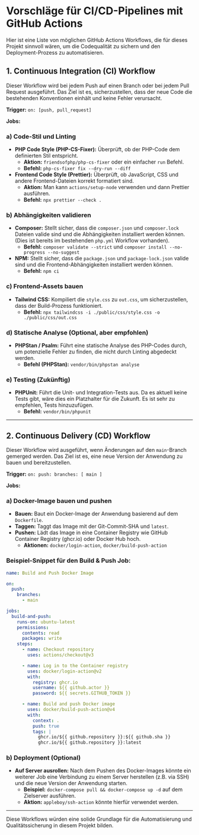 # Vorschläge für CI/CD-Pipelines mit GitHub Actions

Hier ist eine Liste von möglichen GitHub Actions Workflows, die für dieses Projekt sinnvoll wären, um die Codequalität zu sichern und den Deployment-Prozess zu automatisieren.

## 1. Continuous Integration (CI) Workflow

Dieser Workflow wird bei jedem Push auf einen Branch oder bei jedem Pull Request ausgeführt. Das Ziel ist es, sicherzustellen, dass der neue Code die bestehenden Konventionen einhält und keine Fehler verursacht.

**Trigger:** `on: [push, pull_request]`

**Jobs:**

### a) Code-Stil und Linting

*   **PHP Code Style (PHP-CS-Fixer):** Überprüft, ob der PHP-Code dem definierten Stil entspricht.
    *   **Aktion:** `friendsofphp/php-cs-fixer` oder ein einfacher `run` Befehl.
    *   **Befehl:** `php-cs-fixer fix --dry-run --diff`
*   **Frontend Code Style (Prettier):** Überprüft, ob JavaScript, CSS und andere Frontend-Dateien korrekt formatiert sind.
    *   **Aktion:** Man kann `actions/setup-node` verwenden und dann Prettier ausführen.
    *   **Befehl:** `npx prettier --check .`

### b) Abhängigkeiten validieren

*   **Composer:** Stellt sicher, dass die `composer.json` und `composer.lock` Dateien valide sind und die Abhängigkeiten installiert werden können. (Dies ist bereits im bestehenden `php.yml` Workflow vorhanden).
    *   **Befehl:** `composer validate --strict` und `composer install --no-progress --no-suggest`
*   **NPM:** Stellt sicher, dass die `package.json` und `package-lock.json` valide sind und die Frontend-Abhängigkeiten installiert werden können.
    *   **Befehl:** `npm ci`

### c) Frontend-Assets bauen

*   **Tailwind CSS:** Kompiliert die `style.css` zu `out.css`, um sicherzustellen, dass der Build-Prozess funktioniert.
    *   **Befehl:** `npx tailwindcss -i ./public/css/style.css -o ./public/css/out.css`

### d) Statische Analyse (Optional, aber empfohlen)

*   **PHPStan / Psalm:** Führt eine statische Analyse des PHP-Codes durch, um potenzielle Fehler zu finden, die nicht durch Linting abgedeckt werden.
    *   **Befehl (PHPStan):** `vendor/bin/phpstan analyse`

### e) Testing (Zukünftig)

*   **PHPUnit:** Führt die Unit- und Integration-Tests aus. Da es aktuell keine Tests gibt, wäre dies ein Platzhalter für die Zukunft. Es ist sehr zu empfehlen, Tests hinzuzufügen.
    *   **Befehl:** `vendor/bin/phpunit`

---

## 2. Continuous Delivery (CD) Workflow

Dieser Workflow wird ausgeführt, wenn Änderungen auf den `main`-Branch gemerged werden. Das Ziel ist es, eine neue Version der Anwendung zu bauen und bereitzustellen.

**Trigger:** `on: push: branches: [ main ]`

**Jobs:**

### a) Docker-Image bauen und pushen

*   **Bauen:** Baut ein Docker-Image der Anwendung basierend auf dem `Dockerfile`.
*   **Taggen:** Taggt das Image mit der Git-Commit-SHA und `latest`.
*   **Pushen:** Lädt das Image in eine Container Registry wie GitHub Container Registry (ghcr.io) oder Docker Hub hoch.
    *   **Aktionen:** `docker/login-action`, `docker/build-push-action`

### Beispiel-Snippet für den Build & Push Job:

```yaml
name: Build and Push Docker Image

on:
  push:
    branches:
      - main

jobs:
  build-and-push:
    runs-on: ubuntu-latest
    permissions:
      contents: read
      packages: write
    steps:
      - name: Checkout repository
        uses: actions/checkout@v3

      - name: Log in to the Container registry
        uses: docker/login-action@v2
        with:
          registry: ghcr.io
          username: ${{ github.actor }}
          password: ${{ secrets.GITHUB_TOKEN }}

      - name: Build and push Docker image
        uses: docker/build-push-action@v4
        with:
          context: .
          push: true
          tags: |
            ghcr.io/${{ github.repository }}:${{ github.sha }}
            ghcr.io/${{ github.repository }}:latest
```

### b) Deployment (Optional)

*   **Auf Server ausrollen:** Nach dem Pushen des Docker-Images könnte ein weiterer Job eine Verbindung zu einem Server herstellen (z.B. via SSH) und die neue Version der Anwendung starten.
    *   **Beispiel:** `docker-compose pull && docker-compose up -d` auf dem Zielserver ausführen.
    *   **Aktion:** `appleboy/ssh-action` könnte hierfür verwendet werden.

---

Diese Workflows würden eine solide Grundlage für die Automatisierung und Qualitätssicherung in diesem Projekt bilden.
